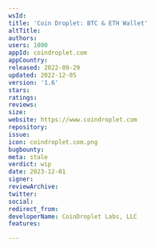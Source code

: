 ```yaml
---
wsId: 
title: 'Coin Droplet: BTC & ETH Wallet'
altTitle: 
authors: 
users: 1000
appId: coindroplet.com
appCountry: 
released: 2022-09-29
updated: 2022-12-05
version: '1.6'
stars: 
ratings: 
reviews: 
size: 
website: https://www.coindroplet.com
repository: 
issue: 
icon: coindroplet.com.png
bugbounty: 
meta: stale
verdict: wip
date: 2023-12-01
signer: 
reviewArchive: 
twitter: 
social: 
redirect_from: 
developerName: CoinDroplet Labs, LLC
features: 

---
```


